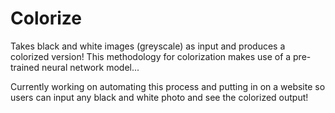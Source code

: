 # Colorize
Takes black and white images (greyscale) as input and produces a colorized version! This methodology for colorization makes use of a pre-trained neural network model...

Currently working on automating this process and putting in on a website so users can input any black and white photo and see the colorized output!
